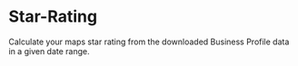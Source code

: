 # Star-Rating
Calculate your maps star rating from the downloaded Business Profile data in a given date range.
